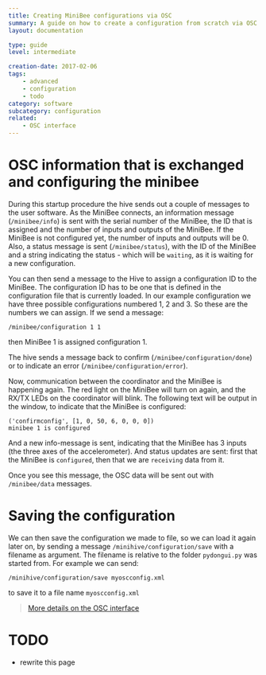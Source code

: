 ```yaml
---
title: Creating MiniBee configurations via OSC
summary: A guide on how to create a configuration from scratch via OSC
layout: documentation

type: guide
level: intermediate

creation-date: 2017-02-06
tags:
    - advanced
    - configuration
    - todo
category: software
subcategory: configuration
related:
    - OSC interface
---
```




# OSC information that is exchanged and configuring the minibee

During this startup procedure the hive sends out a couple of messages to the user software. As the MiniBee connects, an information message (`/minibee/info`) is sent with the serial number of the MiniBee, the ID that is assigned and the number of inputs and outputs of the MiniBee. If the MiniBee is not configured yet, the number of inputs and outputs will be 0. Also, a status message is sent (`/minibee/status`), with the ID of the MiniBee and a string indicating the status - which will be `waiting`, as it is waiting for a new configuration.

You can then send a message to the Hive to assign a configuration ID to the MiniBee. The configuration ID has to be one that is defined in the configuration file that is currently loaded. In our example configuration we have three possible configurations numbered 1, 2 and 3. So these are the numbers we can assign. If we send a message:

    /minibee/configuration 1 1

then MiniBee 1 is assigned configuration 1.

The hive sends a message back to confirm (`/minibee/configuration/done`) or to indicate an error (`/minibee/configuration/error`).

Now, communication between the coordinator and the MiniBee is happening again. The red light on the MiniBee will turn on again, and the RX/TX LEDs on the coordinator will blink. The following text will be output in the window, to indicate that the MiniBee is configured:

    ('confirmconfig', [1, 0, 50, 6, 0, 0, 0])
    minibee 1 is configured

And a new info-message is sent, indicating that the MiniBee has 3 inputs (the three axes of the accelerometer). And status updates are sent: first that the MiniBee is `configured`, then that we are `receiving` data from it.

Once you see this message, the OSC data will be sent out with `/minibee/data` messages.

# Saving the configuration

We can then save the configuration we made to file, so we can load it again later on, by sending a message `/minihive/configuration/save` with a filename as argument. The filename is relative to the folder `pydongui.py` was started from. For example we can send:

    /minihive/configuration/save myoscconfig.xml

to save it to a file name `myoscconfig.xml`

> [More details on the OSC interface](osc-interface)

# TODO

- rewrite this page

